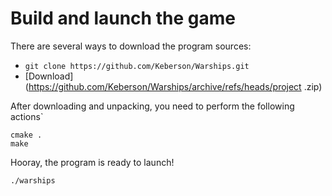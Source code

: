 # Build and launch the game

There are several ways to download the program sources:
+ ```` git clone https://github.com/Keberson/Warships.git ````
+ [Download](https://github.com/Keberson/Warships/archive/refs/heads/project .zip)

After downloading and unpacking, you need to perform the following actions`
```` 
cmake .
make 
````

Hooray, the program is ready to launch!
```` 
./warships 
````
